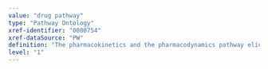 ```yaml
---
value: "drug pathway"
type: "Pathway Ontology"
xref-identifier: "0000754"
xref-dataSource: "PW"
definition: "The pharmacokinetics and the pharmacodynamics pathway elicited by the administration of specific drugs. The systems involved in drug processing and responses are also those handling exogenous, xenobiotic compounds in the cellular detoxification pathway. The distinction between a random encounter with a foreign compound and the processing of a substance administered for treatment along with the importance of genetic variation for the individual responses to particular drugs warrant their separate consideration."
level: "1"
---
```

